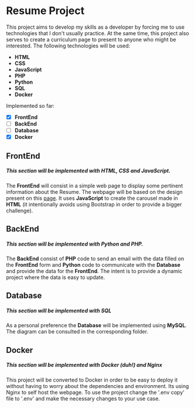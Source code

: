 # Resume Project

This project aims to develop my skills as a developer by forcing me to use technologies that I don't usually practice. At the same time, this project also serves to create a curriculum page to present to anyone who might be interested.
The following technologies will be used:

 - **HTML**
 - **CSS**
 - **JavaScript**
 - **PHP**
 - **Python**
 - **SQL**
 - **Docker**
 
Implemented so far:
 - [x] **FrontEnd**
 - [ ] **BackEnd**
 - [ ] **Database**
 - [x] **Docker**

## FrontEnd
##### This section will be implemented with HTML, CSS and  JavaScript.

The **FrontEnd** will consist in a simple web page to display some pertinent information about the Resume. The webpage will be based on the design present on this [page](https://www.wix.com/website-template/view/html/1892?siteId=cd7cf75a-1837-4c9d-bdf3-19d9204309e9&metaSiteId=3d1060d5-8d62-4059-9829-d6c7a768ad26&originUrl=https%3A%2F%2Fwww.wix.com%2Fwebsite%2Ftemplates%2Fhtml%2Fportfolio-cv&tpClick=view_button).
It uses **JavaScript** to create the carousel made in **HTML** (it intentionally avoids using Bootstrap in order to provide a bigger challenge).

## BackEnd
##### This section will be implemented with Python and PHP.

The **BackEnd** consist of **PHP** code to send an email with the data filled on the **FrontEnd** form and **Python** code to communicate with the **Database** and provide the data for the **FrontEnd**. The intent is to provide a dynamic project where the data is easy to update.

## Database
##### This section will be implemented with SQL 

As a personal preference the **Database** will be implemented using **MySQL**. The diagram can be consulted in the corresponding folder.

## Docker
##### This section will be implemented with Docker (duh!) and Nginx

This project will be converted to Docker in order to be easy to deploy it without having to worry about the dependencies and environment. 
Its using Nginx to self host the webpage. 
To use the project change the '.env copy' file to '.env' and make the necessary changes to your use case.
